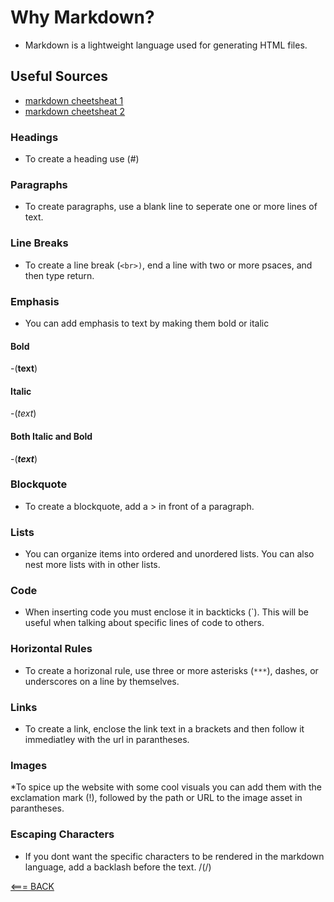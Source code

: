 # Why Markdown?

* Markdown is a lightweight language used for generating HTML files.

## Useful Sources

* [markdown cheetsheat 1]("https://www.markdownguide.org/basic-syntax/")
* [markdown cheetsheat 2]("https://docs.github.com/en/github/writing-on-github/getting-started-with-writing-and-formatting-on-github/basic-writing-and-formatting-syntax")

### Headings

* To create a heading use (#)

### Paragraphs

* To create paragraphs, use a blank line to seperate one or more lines of text.

### Line Breaks

* To create a line break (`<br>)`, end a line with two or more psaces, and then type return.

### Emphasis

* You can add emphasis to text by making them bold or italic

#### Bold

-(**text**)

#### Italic

-(*text*)

#### Both Italic and Bold

-(***text***)

### Blockquote

* To create a blockquote, add a > in front of a paragraph.

### Lists

* You can organize items into ordered and unordered lists. You can also nest more lists with in other lists.

### Code

* When inserting code you must enclose it in backticks (`). This will be useful when talking about specific lines of code to others.

### Horizontal Rules

* To create a horizonal rule, use three or more asterisks (`***`), dashes, or underscores on a line by themselves.

### Links

* To create a link, enclose the link text in a brackets and then follow it immediatley with the url in parantheses.

### Images

*To spice up the website with some cool visuals you can add them with the exclamation mark (!), followed by the path or URL to the image asset in parantheses.

### Escaping Characters

* If you dont want the specific characters to be rendered in the markdown language, add a backlash before the text. /(/)

[<=== BACK](README.md)
